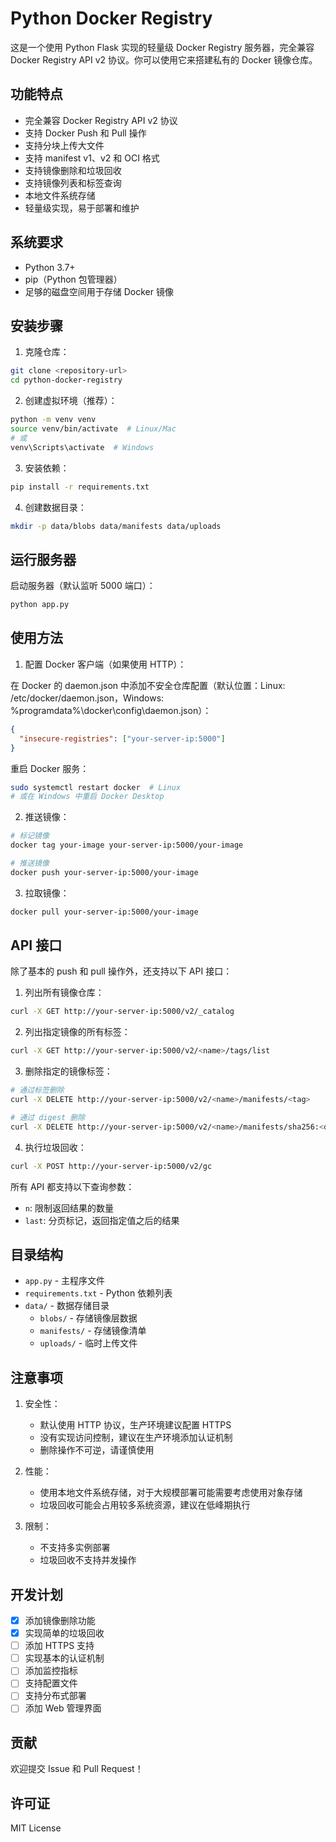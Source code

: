 # Python Docker Registry

这是一个使用 Python Flask 实现的轻量级 Docker Registry 服务器，完全兼容 Docker Registry API v2 协议。你可以使用它来搭建私有的 Docker 镜像仓库。

## 功能特点

- 完全兼容 Docker Registry API v2 协议
- 支持 Docker Push 和 Pull 操作
- 支持分块上传大文件
- 支持 manifest v1、v2 和 OCI 格式
- 支持镜像删除和垃圾回收
- 支持镜像列表和标签查询
- 本地文件系统存储
- 轻量级实现，易于部署和维护

## 系统要求

- Python 3.7+
- pip（Python 包管理器）
- 足够的磁盘空间用于存储 Docker 镜像

## 安装步骤

1. 克隆仓库：
```bash
git clone <repository-url>
cd python-docker-registry
```

2. 创建虚拟环境（推荐）：
```bash
python -m venv venv
source venv/bin/activate  # Linux/Mac
# 或
venv\Scripts\activate  # Windows
```

3. 安装依赖：
```bash
pip install -r requirements.txt
```

4. 创建数据目录：
```bash
mkdir -p data/blobs data/manifests data/uploads
```

## 运行服务器

启动服务器（默认监听 5000 端口）：
```bash
python app.py
```

## 使用方法

1. 配置 Docker 客户端（如果使用 HTTP）：

在 Docker 的 daemon.json 中添加不安全仓库配置（默认位置：Linux: /etc/docker/daemon.json，Windows: %programdata%\docker\config\daemon.json）：
```json
{
  "insecure-registries": ["your-server-ip:5000"]
}
```

重启 Docker 服务：
```bash
sudo systemctl restart docker  # Linux
# 或在 Windows 中重启 Docker Desktop
```

2. 推送镜像：
```bash
# 标记镜像
docker tag your-image your-server-ip:5000/your-image

# 推送镜像
docker push your-server-ip:5000/your-image
```

3. 拉取镜像：
```bash
docker pull your-server-ip:5000/your-image
```

## API 接口

除了基本的 push 和 pull 操作外，还支持以下 API 接口：

1. 列出所有镜像仓库：
```bash
curl -X GET http://your-server-ip:5000/v2/_catalog
```

2. 列出指定镜像的所有标签：
```bash
curl -X GET http://your-server-ip:5000/v2/<name>/tags/list
```

3. 删除指定的镜像标签：
```bash
# 通过标签删除
curl -X DELETE http://your-server-ip:5000/v2/<name>/manifests/<tag>

# 通过 digest 删除
curl -X DELETE http://your-server-ip:5000/v2/<name>/manifests/sha256:<digest>
```

4. 执行垃圾回收：
```bash
curl -X POST http://your-server-ip:5000/v2/gc
```

所有 API 都支持以下查询参数：
- `n`: 限制返回结果的数量
- `last`: 分页标记，返回指定值之后的结果

## 目录结构

- `app.py` - 主程序文件
- `requirements.txt` - Python 依赖列表
- `data/` - 数据存储目录
  - `blobs/` - 存储镜像层数据
  - `manifests/` - 存储镜像清单
  - `uploads/` - 临时上传文件

## 注意事项

1. 安全性：
   - 默认使用 HTTP 协议，生产环境建议配置 HTTPS
   - 没有实现访问控制，建议在生产环境添加认证机制
   - 删除操作不可逆，请谨慎使用

2. 性能：
   - 使用本地文件系统存储，对于大规模部署可能需要考虑使用对象存储
   - 垃圾回收可能会占用较多系统资源，建议在低峰期执行

3. 限制：
   - 不支持多实例部署
   - 垃圾回收不支持并发操作

## 开发计划

- [x] 添加镜像删除功能
- [x] 实现简单的垃圾回收
- [ ] 添加 HTTPS 支持
- [ ] 实现基本的认证机制
- [ ] 添加监控指标
- [ ] 支持配置文件
- [ ] 支持分布式部署
- [ ] 添加 Web 管理界面

## 贡献

欢迎提交 Issue 和 Pull Request！

## 许可证

MIT License 